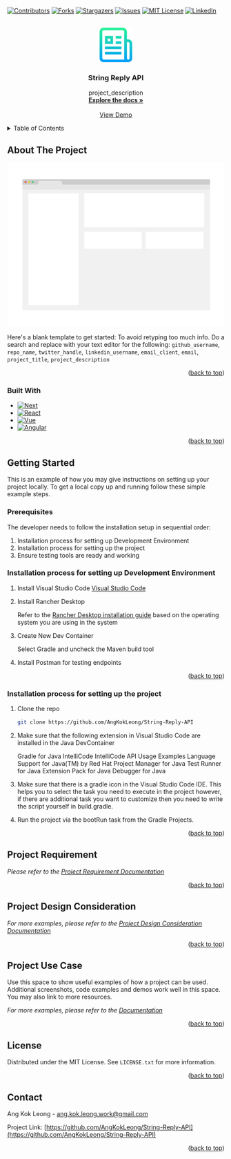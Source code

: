 <!-- Improved compatibility of back to top link: See: https://github.com/othneildrew/Best-README-Template/pull/73 -->
<a name="readme-top"></a>
<!--
*** Thanks for checking out the Best-README-Template. If you have a suggestion
*** that would make this better, please fork the repo and create a pull request
*** or simply open an issue with the tag "enhancement".
*** Don't forget to give the project a star!
*** Thanks again! Now go create something AMAZING! :D
-->



<!-- PROJECT SHIELDS -->
<!--
*** I'm using markdown "reference style" links for readability.
*** Reference links are enclosed in brackets [ ] instead of parentheses ( ).
*** See the bottom of this document for the declaration of the reference variables
*** for contributors-url, forks-url, etc. This is an optional, concise syntax you may use.
*** https://www.markdownguide.org/basic-syntax/#reference-style-links
-->
[![Contributors][contributors-shield]][contributors-url]
[![Forks][forks-shield]][forks-url]
[![Stargazers][stars-shield]][stars-url]
[![Issues][issues-shield]][issues-url]
[![MIT License][license-shield]][license-url]
[![LinkedIn][linkedin-shield]][linkedin-url]



<!-- PROJECT LOGO -->
<br />
<div align="center">
  <a href="https://github.com/github_username/repo_name">
    <img src="images/logo.png" alt="Logo" width="80" height="80">
  </a>

<h3 align="center">String Reply API</h3>

  <p align="center">
    project_description
    <br />
    <a href="https://github.com/github_username/repo_name"><strong>Explore the docs »</strong></a>
    <br />
    <br />
    <a href="https://github.com/github_username/repo_name">View Demo</a>
  </p>
</div>



<!-- TABLE OF CONTENTS -->
<details>
  <summary>Table of Contents</summary>
  <ol>
    <li>
      <a href="#about-the-project">About The Project</a>
      <ul>
        <li><a href="#built-with">Built With</a></li>
      </ul>
    </li>
    <li>
      <a href="#getting-started">Getting Started</a>
      <ul>
        <li><a href="#prerequisites">Prerequisites</a></li>
        <li><a href="#installation-process-for-setting-up-development-environment">Installation process for setting up Development Environment</a></li>
        <li><a href="#installation-process-for-setting-up-the-project">Installation process for setting up the project</a></li>
      </ul>
    </li>
    <li><a href="#project-requirement">Project Documentation</a></li>
    <li><a href="#project-design-consideration">Project Design Consideration</a></li>
    <li><a href="#project-use-case">Project Use Case</a></li>
    <li><a href="#license">License</a></li>
    <li><a href="#contact">Contact</a></li>
  </ol>
</details>

<!-- ABOUT THE PROJECT -->
## About The Project

[![Product Name Screen Shot][product-screenshot]](https://example.com)

Here's a blank template to get started: To avoid retyping too much info. Do a search and replace with your text editor for the following: `github_username`, `repo_name`, `twitter_handle`, `linkedin_username`, `email_client`, `email`, `project_title`, `project_description`

<p align="right">(<a href="#readme-top">back to top</a>)</p>


### Built With

* [![Next][Next.js]][Next-url]
* [![React][React.js]][React-url]
* [![Vue][Vue.js]][Vue-url]
* [![Angular][Angular.io]][Angular-url]


<p align="right">(<a href="#readme-top">back to top</a>)</p>


<!-- GETTING STARTED -->
## Getting Started

This is an example of how you may give instructions on setting up your project locally.
To get a local copy up and running follow these simple example steps.

### Prerequisites

The developer needs to follow the installation setup in sequential order:

1. Installation process for setting up Development Environment
2. Installation process for setting up the project
3. Ensure testing tools are ready and working

### Installation process for setting up Development Environment

1. Install Visual Studio Code [Visual Studio Code](https://code.visualstudio.com/)

2. Install Rancher Desktop
   
    Refer to the [Rancher Desktop installation guide](https://docs.rancherdesktop.io/getting-started/installation/) based on the operating system you are using in the system
   
3. Create New Dev Container 
   
   Select Gradle and uncheck the Maven build tool

4. Install Postman for testing endpoints

<p align="right">(<a href="#readme-top">back to top</a>)</p>


### Installation process for setting up the project

1. Clone the repo
   ```sh
   git clone https://github.com/AngKokLeong/String-Reply-API
   ```
2. Make sure that the following extension in Visual Studio Code are installed in the Java DevContainer

    Gradle for Java
    IntelliCode
    IntelliCode API Usage Examples
    Language Support for Java(TM) by Red Hat
    Project Manager for Java
    Test Runner for Java
    Extension Pack for Java
    Debugger for Java

3. Make sure that there is a gradle icon in the Visual Studio Code IDE. This helps you to select the task you need to execute in the project however, if there are additional task you want to customize then you need to write the script yourself in build.gradle.

4. Run the project via the bootRun task from the Gradle Projects.
   
<p align="right">(<a href="#readme-top">back to top</a>)</p>

<!-- Project Requirement -->
## Project Requirement

_Please refer to the [Project Requirement Documentation](https://github.com/AngKokLeong/String-Reply-API/blob/SRA-018-documenting-the-project/Requirement.md)_

<p align="right">(<a href="#readme-top">back to top</a>)</p>


<!-- Project Design Consideration -->
## Project Design Consideration

_For more examples, please refer to the [Project Design Consideration Documentation](https://example.com)_

<p align="right">(<a href="#readme-top">back to top</a>)</p>


<!-- Project Use Case -->
## Project Use Case

Use this space to show useful examples of how a project can be used. Additional screenshots, code examples and demos work well in this space. You may also link to more resources.

_For more examples, please refer to the [Documentation](https://example.com)_

<p align="right">(<a href="#readme-top">back to top</a>)</p>



<!-- LICENSE -->
## License

Distributed under the MIT License. See `LICENSE.txt` for more information.

<p align="right">(<a href="#readme-top">back to top</a>)</p>

<!-- CONTACT -->
## Contact

Ang Kok Leong - ang.kok.leong.work@gmail.com

Project Link: [https://github.com/AngKokLeong/String-Reply-API](https://github.com/AngKokLeong/String-Reply-API)

<p align="right">(<a href="#readme-top">back to top</a>)</p>

<!-- MARKDOWN LINKS & IMAGES -->
<!-- https://www.markdownguide.org/basic-syntax/#reference-style-links -->
[contributors-shield]: https://img.shields.io/github/contributors/AngKokLeong/String-Reply-API.svg?style=for-the-badge
[contributors-url]: https://github.com/AngKokLeong/String-Reply-API/graphs/contributors
[forks-shield]: https://img.shields.io/github/forks/AngKokLeong/String-Reply-API.svg?style=for-the-badge
[forks-url]: https://github.com/AngKokLeong/String-Reply-API/network/members
[stars-shield]: https://img.shields.io/github/stars/AngKokLeong/String-Reply-API.svg?style=for-the-badge
[stars-url]: https://github.com/AngKokLeong/String-Reply-API/stargazers
[issues-shield]: https://img.shields.io/github/issues/AngKokLeong/String-Reply-API.svg?style=for-the-badge
[issues-url]: https://github.com/AngKokLeong/String-Reply-API/issues
[license-shield]: https://img.shields.io/github/license/AngKokLeong/String-Reply-API.svg?style=for-the-badge
[license-url]: https://github.com/AngKokLeong/String-Reply-API/blob/master/LICENSE.txt
[linkedin-shield]: https://img.shields.io/badge/-LinkedIn-black.svg?style=for-the-badge&logo=linkedin&colorB=555
[linkedin-url]: https://linkedin.com/in/linkedin_username
[product-screenshot]: images/screenshot.png
[Next.js]: https://img.shields.io/badge/next.js-000000?style=for-the-badge&logo=nextdotjs&logoColor=white
[Next-url]: https://nextjs.org/
[React.js]: https://img.shields.io/badge/React-20232A?style=for-the-badge&logo=react&logoColor=61DAFB
[React-url]: https://reactjs.org/
[Vue.js]: https://img.shields.io/badge/Vue.js-35495E?style=for-the-badge&logo=vuedotjs&logoColor=4FC08D
[Vue-url]: https://vuejs.org/
[Angular.io]: https://img.shields.io/badge/Angular-DD0031?style=for-the-badge&logo=angular&logoColor=white
[Angular-url]: https://angular.io/
[Svelte.dev]: https://img.shields.io/badge/Svelte-4A4A55?style=for-the-badge&logo=svelte&logoColor=FF3E00
[Svelte-url]: https://svelte.dev/
[Laravel.com]: https://img.shields.io/badge/Laravel-FF2D20?style=for-the-badge&logo=laravel&logoColor=white
[Laravel-url]: https://laravel.com
[Bootstrap.com]: https://img.shields.io/badge/Bootstrap-563D7C?style=for-the-badge&logo=bootstrap&logoColor=white
[Bootstrap-url]: https://getbootstrap.com
[JQuery.com]: https://img.shields.io/badge/jQuery-0769AD?style=for-the-badge&logo=jquery&logoColor=white
[JQuery-url]: https://jquery.com 